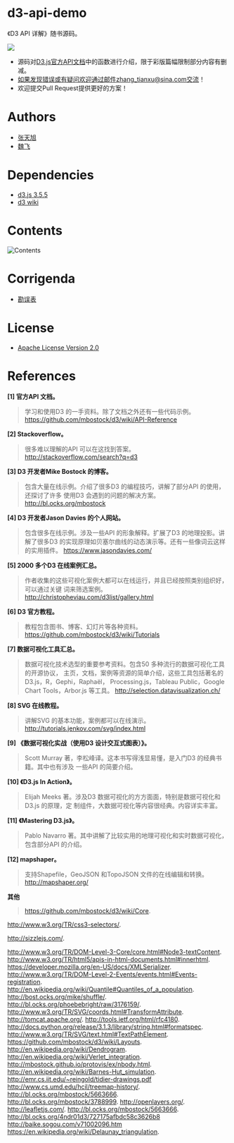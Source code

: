 # d3-api-demo
《D3 API 详解》随书源码。

<a href="https://d3js.org"><img src="http://img.blog.csdn.net/20160522224118586?watermark/2/text/aHR0cDovL2Jsb2cuY3Nkbi5uZXQv/font/5a6L5L2T/fontsize/400/fill/I0JBQkFCMA==/dissolve/70/gravity/Center"></a>

>
* 源码对[D3.js官方API文档](https://github.com/mbostock/d3/wiki/API-Reference)中的函数进行介绍，限于彩版篇幅限制部分内容有删减。
* 如果发现错误或有疑问欢迎通过邮件zhang_tianxu@sina.com交流！
* 欢迎提交Pull Request提供更好的方案！

# Authors
* [张天旭](https://github.com/tianxuzhang)
* [魏飞](https://github.com/WeiFei365)

# Dependencies
* [d3.js 3.5.5](https://github.com/mbostock/d3/releases/download/v3.5.5/d3.zip)
* [d3 wiki](https://github.com/mbostock/d3/wiki)

# Contents

![Contents](http://img.blog.csdn.net/20160522224034406?watermark/2/text/aHR0cDovL2Jsb2cuY3Nkbi5uZXQv/font/5a6L5L2T/fontsize/400/fill/I0JBQkFCMA==/dissolve/70/gravity/Center)

# Corrigenda
	
* [勘误表](https://github.com/tianxuzhang/d3-api-demo/issues/1)

# License

* [Apache License Version 2.0](https://github.com/tianxuzhang/d3-api-demo/blob/master/LICENSE)

# References 

**[1] 官方API 文档。**
>学习和使用D3 的一手资料。除了文档之外还有一些代码示例。
https://github.com/mbostock/d3/wiki/API-Reference

**[2] Stackoverflow。**
>很多难以理解的API 可以在这找到答案。http://stackoverflow.com/search?q=d3

**[3] D3 开发者Mike Bostock 的博客。**
>包含大量在线示例。介绍了很多D3 的编程技巧，讲解了部分API 的使用，还探讨了许多
使用D3 会遇到的问题的解决方案。http://bl.ocks.org/mbostock

**[4] D3 开发者Jason Davies 的个人网站。**
>包含很多在线示例。涉及一些API 的形象解释。扩展了D3 的地理投影。讲解了很多D3
的实现原理如贝塞尔曲线的动态演示等。还有一些像词云这样的实用插件。
https://www.jasondavies.com/

**[5] 2000 多个D3 在线案例汇总。**
>作者收集的这些可视化案例大都可以在线运行，并且已经按照类别组织好，可以通过关键
词来筛选案例。http://christopheviau.com/d3list/gallery.html

**[6] D3 官方教程。**
>教程包含图书、博客、幻灯片等各种资料。https://github.com/mbostock/d3/wiki/Tutorials

**[7] 数据可视化工具汇总。**
>数据可视化技术选型的重要参考资料。包含50 多种流行的数据可视化工具的开源协议，
主页，文档，案例等资源的简单介绍，这些工具包括著名的D3.js，R，Gephi，Raphaël，
Processing.js，Tableau Public，Google Chart Tools，Arbor.js 等工具。
http://selection.datavisualization.ch/

**[8] SVG 在线教程。**
>讲解SVG 的基本功能，案例都可以在线演示。http://tutorials.jenkov.com/svg/index.html

**[9] 《数据可视化实战（使用D3 设计交互式图表）》。**
>Scott Murray 著，李松峰译。这本书写得浅显易懂，是入门D3 的经典书籍。其中也有涉及
一些API 的简要介绍。

**[10] 《D3.js In Action》。**
>Elijah Meeks 著。涉及D3 数据可视化的方方面面，特别是数据可视化和D3.js 的原理，定
制组件，大数据可视化等内容很经典。内容详实丰富。

**[11] 《Mastering D3.js》。**
>Pablo Navarro 著。其中讲解了比较实用的地理可视化和实时数据可视化，包含部分API
的介绍。

**[12] mapshaper。**
>支持Shapefile，GeoJSON 和TopoJSON 文件的在线编辑和转换。http://mapshaper.org/

**其他**
>https://github.com/mbostock/d3/wiki/Core.

http://www.w3.org/TR/css3-selectors/.

http://sizzlejs.com/.

http://www.w3.org/TR/DOM-Level-3-Core/core.html#Node3-textContent.
  http://www.w3.org/TR/html5/apis-in-html-documents.html#innerhtml.
  https://developer.mozilla.org/en-US/docs/XMLSerializer.
  http://www.w3.org/TR/DOM-Level-2-Events/events.html#Events-registration.
  http://en.wikipedia.org/wiki/Quantile#Quantiles_of_a_population.
  http://bost.ocks.org/mike/shuffle/.
  http://bl.ocks.org/phoebebright/raw/3176159/.
  http://www.w3.org/TR/SVG/coords.html#TransformAttribute.
  http://tomcat.apache.org/.
  http://tools.ietf.org/html/rfc4180.
  http://docs.python.org/release/3.1.3/library/string.html#formatspec.
  http://www.w3.org/TR/SVG/text.html#TextPathElement.
  https://github.com/mbostock/d3/wiki/Layouts.
  http://en.wikipedia.org/wiki/Dendrogram.
  http://en.wikipedia.org/wiki/Verlet_integration.
  http://mbostock.github.io/protovis/ex/nbody.html.
  http://en.wikipedia.org/wiki/Barnes-Hut_simulation.
  http://emr.cs.iit.edu/~reingold/tidier-drawings.pdf
  http://www.cs.umd.edu/hcil/treemap-history/.
  http://bl.ocks.org/mbostock/5663666.
  http://bl.ocks.org/mbostock/3788999.
  http://openlayers.org/.
  http://leafletjs.com/.
  http://bl.ocks.org/mbostock/5663666.
  http://bl.ocks.org/4ndr01d3/727175afbdc58c3626b8
  http://baike.sogou.com/v71002096.htm
  https://en.wikipedia.org/wiki/Delaunay_triangulation.
